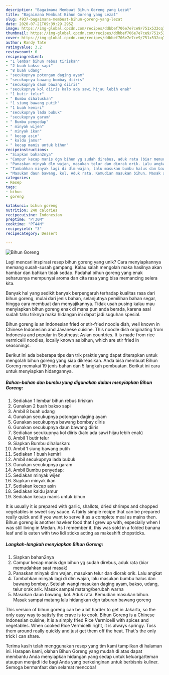 ```yaml
---
description: "Bagaimana Membuat Bihun Goreng yang Lezat"
title: "Bagaimana Membuat Bihun Goreng yang Lezat"
slug: 4937-bagaimana-membuat-bihun-goreng-yang-lezat
date: 2020-07-21T09:39:29.295Z
image: https://img-global.cpcdn.com/recipes/ddbbef706e7e7ce9/751x532cq70/bihun-goreng-foto-resep-utama.jpg
thumbnail: https://img-global.cpcdn.com/recipes/ddbbef706e7e7ce9/751x532cq70/bihun-goreng-foto-resep-utama.jpg
cover: https://img-global.cpcdn.com/recipes/ddbbef706e7e7ce9/751x532cq70/bihun-goreng-foto-resep-utama.jpg
author: Randy Tate
ratingvalue: 3.2
reviewcount: 6
recipeingredient:
- "1 lembar bihun rebus tiriskan"
- "2 buah bakso sapi"
- "8 buah udang"
- "secukupnya potongan daging ayam"
- "secukupnya bawang bombay diiris"
- "secukupnya daun bawang diiris"
- "secukupnya kol diiris kalo ada sawi hijau lebih enak"
- "1 butir telur"
- " Bumbu dihaluskan"
- "1 siung bawang putih"
- "1 buah kemiri"
- "secukupnya lada bubuk"
- "secukupnya garam"
- " Bumbu penyedap"
- " minyak wijen"
- " minyak ikan"
- " kecap asin"
- " kaldu jamur"
- " kecap manis untuk bihun"
recipeinstructions:
- "Siapkan bahan2nya"
- "Campur kecap manis dgn bihun yg sudah direbus, aduk rata (biar memudahkan saat masak)"
- "Panaskan minyak dlm wajan, masukan telur dan diorak orik. Lalu angkat"
- "Tambahkan minyak lagi di dlm wajan, lalu masukan bumbu halus dan bawang bombay. Setelah wangi masukan daging ayam, bakso, udang, telur orak arik. Masak sampai matang/berubah warna"
- "Masukan daun bawang, kol. Aduk rata. Kemudian masukan bihun. Masak sampai matang lalu hidangkan dgn taburan bawang goreng"
categories:
- Resep
tags:
- bihun
- goreng

katakunci: bihun goreng 
nutrition: 240 calories
recipecuisine: Indonesian
preptime: "PT30M"
cooktime: "PT44M"
recipeyield: "3"
recipecategory: Dessert

---
```



![Bihun Goreng](https://img-global.cpcdn.com/recipes/ddbbef706e7e7ce9/751x532cq70/bihun-goreng-foto-resep-utama.jpg)

Lagi mencari inspirasi resep bihun goreng yang unik? Cara menyiapkannya memang susah-susah gampang. Kalau salah mengolah maka hasilnya akan hambar dan bahkan tidak sedap. Padahal bihun goreng yang enak seharusnya mempunyai aroma dan cita rasa yang bisa memancing selera kita.

Banyak hal yang sedikit banyak berpengaruh terhadap kualitas rasa dari bihun goreng, mulai dari jenis bahan, selanjutnya pemilihan bahan segar, hingga cara membuat dan menyajikannya. Tidak usah pusing kalau mau menyiapkan bihun goreng enak di mana pun anda berada, karena asal sudah tahu triknya maka hidangan ini dapat jadi suguhan spesial.

Bihun goreng is an Indonesian fried or stir-fried noodle dish, well known in Chinese Indonesian and Javanese cuisine. This noodle dish originating from Indonesia and popular in Southeast Asian countries. It is made from rice vermicelli noodles, locally known as bihun, which are stir fried in seasonings.


Berikut ini ada beberapa tips dan trik praktis yang dapat diterapkan untuk mengolah bihun goreng yang siap dikreasikan. Anda bisa membuat Bihun Goreng memakai 19 jenis bahan dan 5 langkah pembuatan. Berikut ini cara untuk menyiapkan hidangannya.

<!--inarticleads1-->

##### Bahan-bahan dan bumbu yang digunakan dalam menyiapkan Bihun Goreng:

1. Sediakan 1 lembar bihun rebus tiriskan
1. Gunakan 2 buah bakso sapi
1. Ambil 8 buah udang
1. Gunakan secukupnya potongan daging ayam
1. Gunakan secukupnya bawang bombay diiris
1. Gunakan secukupnya daun bawang diiris
1. Sediakan secukupnya kol diiris (kalo ada sawi hijau lebih enak)
1. Ambil 1 butir telur
1. Siapkan  Bumbu dihaluskan:
1. Ambil 1 siung bawang putih
1. Sediakan 1 buah kemiri
1. Ambil secukupnya lada bubuk
1. Gunakan secukupnya garam
1. Ambil  Bumbu penyedap:
1. Sediakan  minyak wijen
1. Siapkan  minyak ikan
1. Sediakan  kecap asin
1. Sediakan  kaldu jamur
1. Sediakan  kecap manis untuk bihun


It is usually it is prepared with garlic, shallots, dried shrimps and chopped vegetables in sweet soy sauce. A fairly simple recipe that can be prepared really quick and if you want to serve it as a complete meal as mains then. Bihun goreng is another hawker food that I grew up with, especially when I was still living in Medan. As I remember it, this was sold in a folded banana leaf and is eaten with two lidi sticks acting as makeshift chopsticks. 

<!--inarticleads2-->

##### Langkah-langkah menyiapkan Bihun Goreng:

1. Siapkan bahan2nya
1. Campur kecap manis dgn bihun yg sudah direbus, aduk rata (biar memudahkan saat masak)
1. Panaskan minyak dlm wajan, masukan telur dan diorak orik. Lalu angkat
1. Tambahkan minyak lagi di dlm wajan, lalu masukan bumbu halus dan bawang bombay. Setelah wangi masukan daging ayam, bakso, udang, telur orak arik. Masak sampai matang/berubah warna
1. Masukan daun bawang, kol. Aduk rata. Kemudian masukan bihun. Masak sampai matang lalu hidangkan dgn taburan bawang goreng


This version of bihun goreng can be a bit harder to get in Jakarta, so the only easy way to satisfy the crave is to cook. Bihun Goreng is a Chinese Indonesian cuisine, It is a simply fried Rice Vermicelli with spices and vegetables. When cooked Rice Vermicelli right, it is always springy. Toss them around really quickly and just get them off the heat. That&#39;s the only trick I can share. 

Terima kasih telah menggunakan resep yang tim kami tampilkan di halaman ini. Harapan kami, olahan Bihun Goreng yang mudah di atas dapat membantu Anda menyiapkan hidangan yang sedap untuk keluarga/teman ataupun menjadi ide bagi Anda yang berkeinginan untuk berbisnis kuliner. Semoga bermanfaat dan selamat mencoba!
